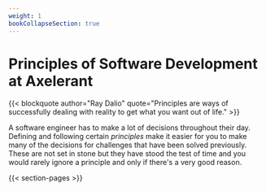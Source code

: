 ```yaml
---
weight: 1
bookCollapseSection: true
---
```


# Principles of Software Development at Axelerant

{{< blockquote author="Ray Dalio" quote="Principles are ways of successfully dealing with reality to get what you want out of life." >}}


A software engineer has to make a lot of decisions throughout their day. Defining and following certain _principles_ make it easier for you to make many of the decisions for challenges that have been solved previously. These are not set in stone but they have stood the test of time and you would rarely ignore a principle and only if there's a very good reason.

{{< section-pages >}}
